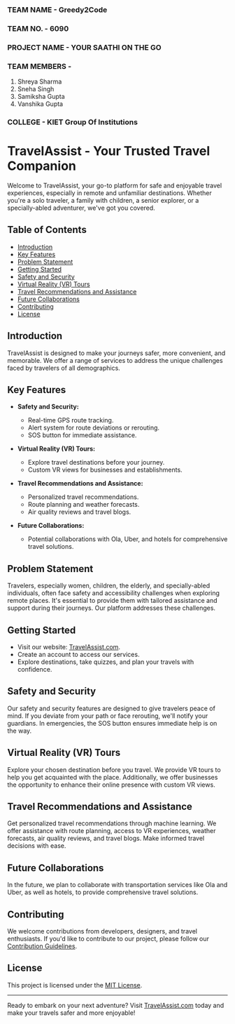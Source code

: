 ### TEAM NAME - Greedy2Code

### TEAM NO. - 6090

### PROJECT NAME - YOUR SAATHI ON THE GO

### TEAM MEMBERS - 
1. Shreya  Sharma
2. Sneha Singh
3. Samiksha Gupta
4. Vanshika Gupta



### COLLEGE - KIET Group Of Institutions



# TravelAssist - Your Trusted Travel Companion

Welcome to TravelAssist, your go-to platform for safe and enjoyable travel experiences, especially in remote and unfamiliar destinations. Whether you're a solo traveler, a family with children, a senior explorer, or a specially-abled adventurer, we've got you covered.

## Table of Contents
- [Introduction](#introduction)
- [Key Features](#key-features)
- [Problem Statement](#problem-statement)
- [Getting Started](#getting-started)
- [Safety and Security](#safety-and-security)
- [Virtual Reality (VR) Tours](#virtual-reality-vr-tours)
- [Travel Recommendations and Assistance](#travel-recommendations-and-assistance)
- [Future Collaborations](#future-collaborations)
- [Contributing](#contributing)
- [License](#license)

## Introduction

TravelAssist is designed to make your journeys safer, more convenient, and memorable. We offer a range of services to address the unique challenges faced by travelers of all demographics.

## Key Features

- **Safety and Security:**
  - Real-time GPS route tracking.
  - Alert system for route deviations or rerouting.
  - SOS button for immediate assistance.

- **Virtual Reality (VR) Tours:**
  - Explore travel destinations before your journey.
  - Custom VR views for businesses and establishments.

- **Travel Recommendations and Assistance:**
  - Personalized travel recommendations.
  - Route planning and weather forecasts.
  - Air quality reviews and travel blogs.

- **Future Collaborations:**
  - Potential collaborations with Ola, Uber, and hotels for comprehensive travel solutions.

## Problem Statement

Travelers, especially women, children, the elderly, and specially-abled individuals, often face safety and accessibility challenges when exploring remote places. It's essential to provide them with tailored assistance and support during their journeys. Our platform addresses these challenges.

## Getting Started

- Visit our website: [TravelAssist.com](https://www.travelassist.com).
- Create an account to access our services.
- Explore destinations, take quizzes, and plan your travels with confidence.

## Safety and Security

Our safety and security features are designed to give travelers peace of mind. If you deviate from your path or face rerouting, we'll notify your guardians. In emergencies, the SOS button ensures immediate help is on the way.

## Virtual Reality (VR) Tours

Explore your chosen destination before you travel. We provide VR tours to help you get acquainted with the place. Additionally, we offer businesses the opportunity to enhance their online presence with custom VR views.

## Travel Recommendations and Assistance

Get personalized travel recommendations through machine learning. We offer assistance with route planning, access to VR experiences, weather forecasts, air quality reviews, and travel blogs. Make informed travel decisions with ease.

## Future Collaborations

In the future, we plan to collaborate with transportation services like Ola and Uber, as well as hotels, to provide comprehensive travel solutions.

## Contributing

We welcome contributions from developers, designers, and travel enthusiasts. If you'd like to contribute to our project, please follow our [Contribution Guidelines](CONTRIBUTING.md).

## License

This project is licensed under the [MIT License](LICENSE).

---

Ready to embark on your next adventure? Visit [TravelAssist.com](https://www.travelassist.com) today and make your travels safer and more enjoyable!






